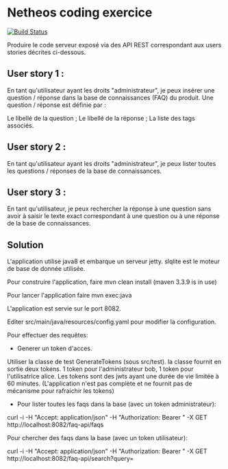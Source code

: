 # Netheos coding exercice

[![Build Status](https://travis-ci.org/tpvillard/netheos.svg?branch=master)](https://travis-ci.org/tpvillard/netheos)

Produire le code serveur exposé via des API REST correspondant aux users stories décrites ci-dessous.

## User story 1 :

En tant qu'utilisateur ayant les droits "administrateur", je peux insérer une question / réponse dans la base de connaissances (FAQ) du produit. Une question / réponse est définie par :

Le libellé de la question ;
Le libellé de la réponse ;
La liste des tags associés.

## User story 2 :

En tant qu'utilisateur ayant les droits "administrateur", je peux lister toutes les questions / réponses de la base de connaissances.

## User story 3 :

En tant qu'utilisateur, je peux rechercher la réponse à une question sans avoir à saisir le texte exact correspondant à une question ou à une réponse de la base de connaissances.

## Solution

L'application utilise java8 et embarque un serveur jetty.
slqlite est le moteur de base de donnée utilisée.

Pour construire l'application, faire mvn clean install (maven 3.3.9 is in use)

Pour lancer l'application faire mvn exec:java

L'application est servie sur le port 8082.

Editer src/main/java/resources/config.yaml pour modifier la configuration.

Pour effectuer des requêtes:

* Generer un token d'acces.

Utiliser la classe de test GenerateTokens (sous src/test). la classe fournit en sortie deux tokens. 
1 token pour l'administrateur bob, 1 token pour l'utilisatrice alice.
Les tokens sont des jwts ayant une durée de vie limitée à 60 minutes.
(L'application n'est pas complète et ne fournit pas de mécanisme pour rafraichir les tokens)

* Pour lister toutes les faqs dans la base (avec un token administrateur):

curl -i -H "Accept: application/json" -H "Authorization: Bearer <token>" -X GET http://localhost:8082/faq-api/faqs

Pour chercher des faqs dans la base (avec un token utilisateur):

curl -i -H "Accept: application/json" -H "Authorization: Bearer <token>" -X GET http://localhost:8082/faq-api/search?query=<string>

